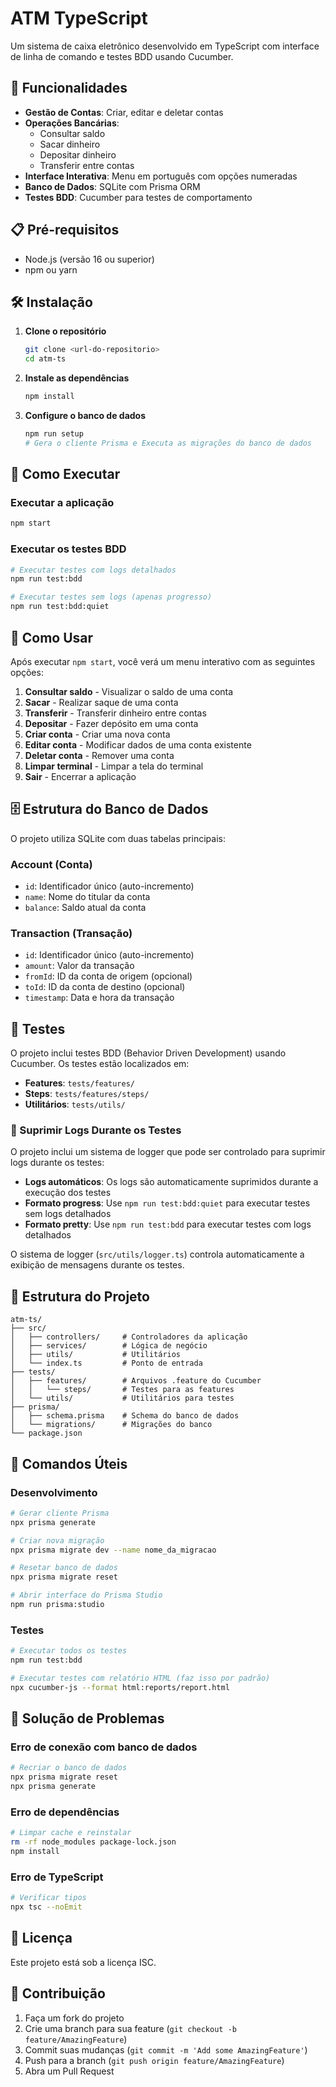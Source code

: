 # ATM TypeScript

Um sistema de caixa eletrônico desenvolvido em TypeScript com interface de linha de comando e testes BDD usando Cucumber.

## 🚀 Funcionalidades

- **Gestão de Contas**: Criar, editar e deletar contas
- **Operações Bancárias**:
  - Consultar saldo
  - Sacar dinheiro
  - Depositar dinheiro
  - Transferir entre contas
- **Interface Interativa**: Menu em português com opções numeradas
- **Banco de Dados**: SQLite com Prisma ORM
- **Testes BDD**: Cucumber para testes de comportamento

## 📋 Pré-requisitos

- Node.js (versão 16 ou superior)
- npm ou yarn

## 🛠️ Instalação

1. **Clone o repositório**

   ```bash
   git clone <url-do-repositorio>
   cd atm-ts
   ```

2. **Instale as dependências**

   ```bash
   npm install
   ```

3. **Configure o banco de dados**

   ```bash
   npm run setup
   # Gera o cliente Prisma e Executa as migrações do banco de dados
   ```

## 🎯 Como Executar

### Executar a aplicação

```bash
npm start
```

### Executar os testes BDD

```bash
# Executar testes com logs detalhados
npm run test:bdd

# Executar testes sem logs (apenas progresso)
npm run test:bdd:quiet
```

## 📖 Como Usar

Após executar `npm start`, você verá um menu interativo com as seguintes opções:

1. **Consultar saldo** - Visualizar o saldo de uma conta
2. **Sacar** - Realizar saque de uma conta
3. **Transferir** - Transferir dinheiro entre contas
4. **Depositar** - Fazer depósito em uma conta
5. **Criar conta** - Criar uma nova conta
6. **Editar conta** - Modificar dados de uma conta existente
7. **Deletar conta** - Remover uma conta
8. **Limpar terminal** - Limpar a tela do terminal
9. **Sair** - Encerrar a aplicação

## 🗄️ Estrutura do Banco de Dados

O projeto utiliza SQLite com duas tabelas principais:

### Account (Conta)

- `id`: Identificador único (auto-incremento)
- `name`: Nome do titular da conta
- `balance`: Saldo atual da conta

### Transaction (Transação)

- `id`: Identificador único (auto-incremento)
- `amount`: Valor da transação
- `fromId`: ID da conta de origem (opcional)
- `toId`: ID da conta de destino (opcional)
- `timestamp`: Data e hora da transação

## 🧪 Testes

O projeto inclui testes BDD (Behavior Driven Development) usando Cucumber. Os testes estão localizados em:

- **Features**: `tests/features/`
- **Steps**: `tests/features/steps/`
- **Utilitários**: `tests/utils/`

### 🚫 Suprimir Logs Durante os Testes

O projeto inclui um sistema de logger que pode ser controlado para suprimir logs durante os testes:

- **Logs automáticos**: Os logs são automaticamente suprimidos durante a execução dos testes
- **Formato progress**: Use `npm run test:bdd:quiet` para executar testes sem logs detalhados
- **Formato pretty**: Use `npm run test:bdd` para executar testes com logs detalhados

O sistema de logger (`src/utils/logger.ts`) controla automaticamente a exibição de mensagens durante os testes.

## 📁 Estrutura do Projeto

```
atm-ts/
├── src/
│   ├── controllers/     # Controladores da aplicação
│   ├── services/        # Lógica de negócio
│   ├── utils/           # Utilitários
│   └── index.ts         # Ponto de entrada
├── tests/
│   ├── features/        # Arquivos .feature do Cucumber
│   │   └── steps/       # Testes para as features
│   └── utils/           # Utilitários para testes
├── prisma/
│   ├── schema.prisma    # Schema do banco de dados
│   └── migrations/      # Migrações do banco
└── package.json
```

## 🔧 Comandos Úteis

### Desenvolvimento

```bash
# Gerar cliente Prisma
npx prisma generate

# Criar nova migração
npx prisma migrate dev --name nome_da_migracao

# Resetar banco de dados
npx prisma migrate reset

# Abrir interface do Prisma Studio
npm run prisma:studio
```

### Testes

```bash
# Executar todos os testes
npm run test:bdd

# Executar testes com relatório HTML (faz isso por padrão)
npx cucumber-js --format html:reports/report.html
```

## 🐛 Solução de Problemas

### Erro de conexão com banco de dados

```bash
# Recriar o banco de dados
npx prisma migrate reset
npx prisma generate
```

### Erro de dependências

```bash
# Limpar cache e reinstalar
rm -rf node_modules package-lock.json
npm install
```

### Erro de TypeScript

```bash
# Verificar tipos
npx tsc --noEmit
```

## 📝 Licença

Este projeto está sob a licença ISC.

## 🤝 Contribuição

1. Faça um fork do projeto
2. Crie uma branch para sua feature (`git checkout -b feature/AmazingFeature`)
3. Commit suas mudanças (`git commit -m 'Add some AmazingFeature'`)
4. Push para a branch (`git push origin feature/AmazingFeature`)
5. Abra um Pull Request
